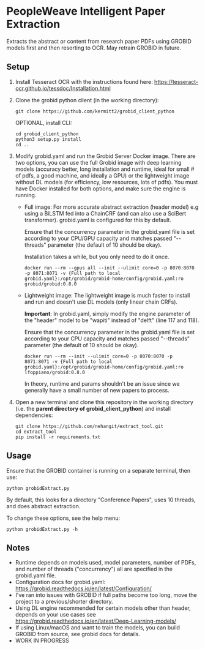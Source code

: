 # PeopleWeave Intelligent Paper Extraction

Extracts the abstract or content from research paper PDFs using GROBID models first and then resorting to OCR. May retrain GROBID in future.

## Setup

1. Install Tesseract OCR with the instructions found here: https://tesseract-ocr.github.io/tessdoc/Installation.html

2. Clone the grobid python client (in the working directory):

   ```
   git clone https://github.com/kermitt2/grobid_client_python
   ```

   OPTIONAL, install CLI:

   ```
   cd grobid_client_python
   python3 setup.py install
   cd ..
   ```

3. Modify grobid.yaml and run the Grobid Server Docker image.
   There are two options, you can use the full Grobid image with deep learning models (accuracy better, long installation and runtime, ideal for small # of pdfs, a good machine, and ideally a GPU) or the lightweight image without DL models (for efficiency, low resources, lots of pdfs). You must have Docker installed for both options, and make sure the engine is running.

   - Full image:
     For more accurate abstract extraction (header model) e.g using a BiLSTM fed into a ChainCRF (and can also use a SciBert transformer). grobid.yaml is configured for this by default.

     Ensure that the concurrency parameter in the grobid.yaml file is set according to your CPU/GPU capacity and matches passed "--threads" parameter (the default of 10 should be okay).

     Installation takes a while, but you only need to do it once.

     ```
     docker run --rm --gpus all --init --ulimit core=0 -p 8070:8070 -p 8071:8071 -v {Full path to local grobid.yaml}:/opt/grobid/grobid-home/config/grobid.yaml:ro grobid/grobid:0.8.0
     ```

   - Lightweight image:
     The lightweight image is much faster to install and run and doesn't use DL models (only linear chain CRFs).

     **Important**: In grobid.yaml, simply modify the engine parameter of the "header" model to be "wapiti" instead of "delft" (line 117 and 118).

     Ensure that the concurrency parameter in the grobid.yaml file is set according to your CPU capacity and matches passed "--threads" parameter (the default of 10 should be okay).

     ```
     docker run --rm --init --ulimit core=0 -p 8070:8070 -p 8071:8071 -v {Full path to local grobid.yaml}:/opt/grobid/grobid-home/config/grobid.yaml:ro lfoppiano/grobid:0.8.0
     ```

     In theory, runtime and params shouldn't be an issue since we generally have a small number of new papers to process.

4. Open a new terminal and clone this repository in the working directory (i.e. the **parent directory of grobid_client_python**) and install dependencies:
   ```
   git clone https://github.com/nehangit/extract_tool.git
   cd extract_tool
   pip install -r requirements.txt
   ```

## Usage

Ensure that the GROBID container is running on a separate terminal, then use:

```
python grobidExtract.py
```

By default, this looks for a directory "Conference Papers", uses 10 threads, and does abstract extraction.

To change these options, see the help menu:

```
python grobidExtract.py -h
```

## Notes

- Runtime depends on models used, model parameters, number of PDFs, and number of threads ("concurrency") all are specified in the grobid.yaml file.
- Configuration docs for grobid.yaml: https://grobid.readthedocs.io/en/latest/Configuration/
- I've ran into issues with GROBID if full paths become too long, move the project to a previous/shorter directory.
- Using DL engine recommended for certain models other than header, depends on your use cases see https://grobid.readthedocs.io/en/latest/Deep-Learning-models/
- If using Linux/macOS and want to train the models, you can build GROBID from source, see grobid docs for details.
- WORK IN PROGRESS
